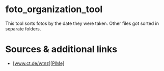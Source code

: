 # foto_organization_tool
This tool sorts fotos by the date they were taken. Other files got sorted in separate folders.

# Sources & additional links
- [www.ct.de/wtnz][PlMe]
